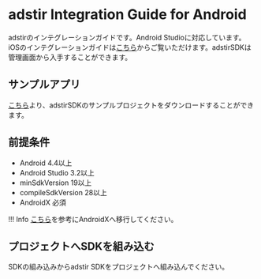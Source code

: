 # adstir Integration Guide for Android

adstirのインテグレーションガイドです。Android Studioに対応しています。iOSのインテグレーションガイドは[こちら](https://united-adstir.github.io/ios-sdk-docs/)からご覧いただけます。adstirSDKは管理画面から入手することができます。

## サンプルアプリ

[こちら]({{sample_url}})より、adstirSDKのサンプルプロジェクトをダウンロードすることができます。

## 前提条件

* Android 4.4以上
* Android Studio 3.2以上
* minSdkVersion 19以上
* compileSdkVersion 28以上
* AndroidX 必須

!!! Info
    [こちら](https://developer.android.com/jetpack/androidx/migrate?hl=ja#migrate)を参考にAndroidXへ移行してください。

## プロジェクトへSDKを組み込む

SDKの組み込みからadstir SDKをプロジェクトへ組み込んでください。
